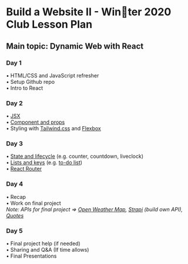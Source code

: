 # Build a Website II - Win􏰁ter 2020 Club Lesson Plan

## Main topic: Dynamic Web with React

### Day 1

• HTML/CSS and JavaScript refresher <br>
• Setup Github repo <br>
• Intro to React

### Day 2

• [JSX](https://reactjs.org/docs/introducing-jsx.html)<br>
• [Component and props](https://reactjs.org/docs/components-and-props.html)<br>
• Styling with [Tailwind.css](https://tailwindui.com/preview) and [Flexbox](https://css-tricks.com/snippets/css/a-guide-to-flexbox/)

### Day 3

• [State and lifecycle](https://reactjs.org/docs/state-and-lifecycle.html) (e.g. counter, countdown, liveclock)<br>
• [Lists and keys](https://reactjs.org/docs/lists-and-keys.html) (e.g. [to-do list](https://www.kirupa.com/react/simple_todo_app_react.htm))<br>
• [React Router](https://reactrouter.com)

### Day 4

• Recap<Br>
• Work on final project<Br>
_Note: APIs for final project => [Open Weather Map](https://openweathermap.org/current), [Strapi](https://strapi.io) (build own API), [Quotes](https://quotes.rest)_

### Day 5

• Final project help (if needed)<Br>
• Sharing and Q&A (If time allows)<br>
• Final Presentations
